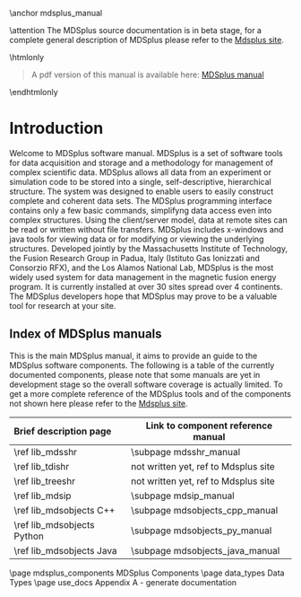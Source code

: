 
\anchor mdsplus_manual

\attention 
The MDSplus source documentation is in beta stage, for a complete general
description of MDSplus please refer to the [Mdsplus
site](http://www.mdsplus.org).

\htmlonly 
<blockquote class="doxtable">
<p>A pdf version of this manual is available here: <a href="../docs.pdf">MDSplus manual</a></p>
</blockquote> 
\endhtmlonly


Introduction
============

Welcome to MDSplus software manual. MDSplus is a set of software tools for data
acquisition and storage and a methodology for management of complex scientific
data. MDSplus allows all data from an experiment or simulation code to be
stored into a single, self-descriptive, hierarchical structure. The system was
designed to enable users to easily construct complete and coherent data sets.
The MDSplus programming interface contains only a few basic commands,
simplifyng data access even into complex structures. Using the client/server
model, data at remote sites can be read or written without file transfers.
MDSplus includes x-windows and java tools for viewing data or for modifying or
viewing the underlying structures. Developed jointly by the Massachusetts
Institute of Technology, the Fusion Research Group in Padua, Italy (Istituto
Gas Ionizzati and Consorzio RFX), and the Los Alamos National Lab, MDSplus is
the most widely used system for data management in the magnetic fusion energy
program. It is currently installed at over 30 sites spread over 4 continents.
The MDSplus developers hope that MDSplus may prove to be a valuable tool for
research at your site.


Index of MDSplus manuals
------------------------

This is the main MDSplus manual, it aims to provide an guide to the MDSplus
software components. The following is a table of the currently documented
components, please note that some manuals are yet in development stage so the
overall software coverage is actually limited. To get a more complete reference
of the MDSplus tools and of the components not shown here please refer to the
[Mdsplus site](http://www.mdsplus.org).


| Brief description page     | Link to component reference manual        |
|:---------------------------|-------------------------------------------|
| \ref lib_mdsshr            | \subpage mdsshr_manual                    |
| \ref lib_tdishr            |     not written yet, ref to Mdsplus site  |
| \ref lib_treeshr           |     not written yet, ref to Mdsplus site  |
| \ref lib_mdsip             | \subpage mdsip_manual                     |
| \ref lib_mdsobjects C++    | \subpage mdsobjects_cpp_manual            |
| \ref lib_mdsobjects Python | \subpage mdsobjects_py_manual             |
| \ref lib_mdsobjects Java   | \subpage mdsobjects_java_manual           |




<!-- ---------------------------------- -->
<!-- This keeps the related pages order -->
<!-- ---------------------------------- -->

\page mdsplus_components MDSplus Components
\page data_types Data Types
\page use_docs Appendix A - generate documentation


   


